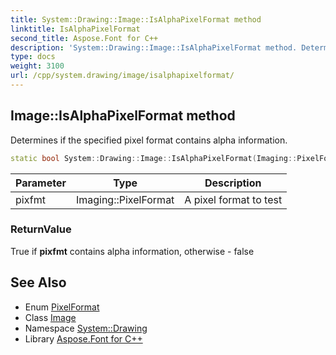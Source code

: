 ```yaml
---
title: System::Drawing::Image::IsAlphaPixelFormat method
linktitle: IsAlphaPixelFormat
second_title: Aspose.Font for C++
description: 'System::Drawing::Image::IsAlphaPixelFormat method. Determines if the specified pixel format contains alpha information in C++.'
type: docs
weight: 3100
url: /cpp/system.drawing/image/isalphapixelformat/
---
```

## Image::IsAlphaPixelFormat method


Determines if the specified pixel format contains alpha information.

```cpp
static bool System::Drawing::Image::IsAlphaPixelFormat(Imaging::PixelFormat pixfmt)
```


| Parameter | Type | Description |
| --- | --- | --- |
| pixfmt | Imaging::PixelFormat | A pixel format to test |

### ReturnValue

True if **pixfmt** contains alpha information, otherwise - false

## See Also

* Enum [PixelFormat](../../../system.drawing.imaging/pixelformat/)
* Class [Image](../)
* Namespace [System::Drawing](../../)
* Library [Aspose.Font for C++](../../../)
